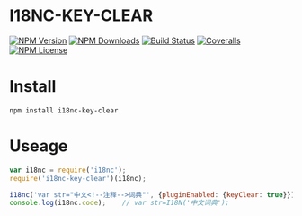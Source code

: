 I18NC-KEY-CLEAR
==================


[![NPM Version][npm-image]][npm-url]
[![NPM Downloads][downloads-image]][npm-url]
[![Build Status][travis-image]][travis-url]
[![Coveralls][coveralls-image]][coveralls-url]
[![NPM License][license-image]][npm-url]

# Install
```
npm install i18nc-key-clear
```

# Useage

```javascript
var i18nc = require('i18nc');
require('i18nc-key-clear')(i18nc);

i18nc('var str="中文<!--注释-->词典"', {pluginEnabled: {keyClear: true}});
console.log(i18nc.code);	// var str=I18N('中文词典');
```


[npm-image]: http://img.shields.io/npm/v/i18nc-key-clear.svg
[downloads-image]: http://img.shields.io/npm/dm/i18nc-key-clear.svg
[npm-url]: https://www.npmjs.org/package/i18nc-key-clear
[travis-image]: http://img.shields.io/travis/Bacra/node-i18nc-key-clear/master.svg?label=linux
[travis-url]: https://travis-ci.org/Bacra/node-i18nc-key-clear
[coveralls-image]: https://img.shields.io/coveralls/Bacra/node-i18nc-key-clear.svg
[coveralls-url]: https://coveralls.io/github/Bacra/node-i18nc-key-clear
[license-image]: http://img.shields.io/npm/l/i18nc-key-clear.svg
